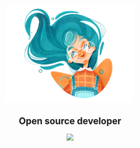 <p align="center">
 <img width="300px" src="./banner.png" align="center" alt="icon" />
 <h2 align="center">Open source developer</h2>
</p>
  <p align="center">
    <a href="https://nataliasern.github.io/nataliasern">
      <img src="https://img.shields.io/badge/Visit-Portfolio-violet" />
    </a>
  </p>